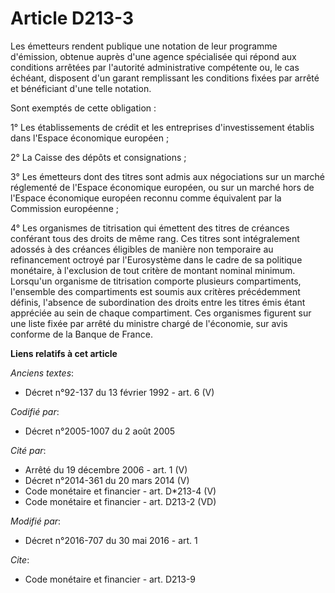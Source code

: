 # Article D213-3

Les émetteurs rendent publique une notation de leur programme d'émission, obtenue auprès d'une agence spécialisée qui répond
aux conditions arrêtées par l'autorité administrative compétente ou, le cas échéant, disposent d'un garant remplissant les
conditions fixées par arrêté et bénéficiant d'une telle notation. 

Sont exemptés de cette obligation : 

1° Les établissements de crédit et les entreprises d'investissement établis dans l'Espace économique européen ; 

2° La Caisse des dépôts et consignations ; 

3° Les émetteurs dont des titres sont admis aux négociations sur un marché réglementé de l'Espace économique européen, ou sur
un marché hors de l'Espace économique européen reconnu comme équivalent par la Commission européenne ; 

4° Les organismes de titrisation qui émettent des titres de créances conférant tous des droits de même rang. Ces titres sont
intégralement adossés à des créances éligibles de manière non temporaire au refinancement octroyé par l'Eurosystème dans le
cadre de sa politique monétaire, à l'exclusion de tout critère de montant nominal minimum. Lorsqu'un organisme de titrisation
comporte plusieurs compartiments, l'ensemble des compartiments est soumis aux critères précédemment définis, l'absence de
subordination des droits entre les titres émis étant appréciée au sein de chaque compartiment. Ces organismes figurent sur
une liste fixée par arrêté du ministre chargé de l'économie, sur avis conforme de la Banque de France.

**Liens relatifs à cet article**

_Anciens textes_:

  - Décret n°92-137 du 13 février 1992 - art. 6 (V)

_Codifié par_:

  - Décret n°2005-1007 du 2 août 2005

_Cité par_:

  - Arrêté du 19 décembre 2006 - art. 1 (V)
  - Décret n°2014-361 du 20 mars 2014 (V)
  - Code monétaire et financier - art. D*213-4 (V)
  - Code monétaire et financier - art. D213-2 (VD)

_Modifié par_:

  - Décret n°2016-707 du 30 mai 2016 - art. 1

_Cite_:

  - Code monétaire et financier - art. D213-9

